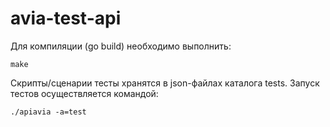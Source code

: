# avia-test-api

Для компиляции (go build) необходимо выполнить:
```
make
```
Скрипты/сценарии тесты хранятся в json-файлах каталога tests.
Запуск тестов осуществляется командой:
```
./apiavia -a=test
```

